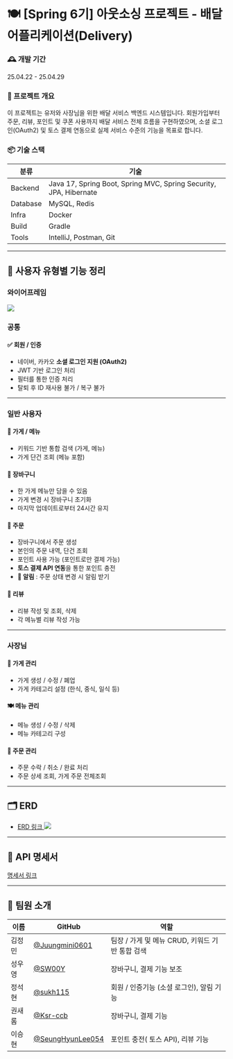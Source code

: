 # 🍽 [Spring 6기] 아웃소싱 프로젝트 - 배달 어플리케이션(Delivery)

### 🕰️ 개발 기간
25.04.22 - 25.04.29


### 🚀 프로젝트 개요
이 프로젝트는 유저와 사장님을 위한 배달 서비스 백엔드 시스템입니다.
회원가입부터 주문, 리뷰, 포인트 및 쿠폰 사용까지 배달 서비스 전체 흐름을 구현하였으며, 소셜 로그인(OAuth2) 및 토스 결제 연동으로 실제 서비스 수준의 기능을 목표로 합니다.

### 📦 기술 스택

| 분류 | 기술 |
|------|------|
| Backend | Java 17, Spring Boot, Spring MVC, Spring Security, JPA, Hibernate |
| Database | MySQL, Redis |
| Infra | Docker |
| Build | Gradle |
| Tools | IntelliJ, Postman, Git |


---


## 👤 사용자 유형별 기능 정리
### 와이어프레임
![](https://velog.velcdn.com/images/tofha054/post/93c38da5-3188-4730-b1b3-9e16a0768400/image.png)


### 공통

#### ✅ 회원 / 인증
- 네이버, 카카오 __소셜 로그인 지원 (OAuth2)__
- JWT 기반 로그인 처리
- 필터를 통한 인증 처리
- 탈퇴 후 ID 재사용 불가 / 복구 불가

---

### 일반 사용자

#### 🏪 가게 / 메뉴
- 키워드 기반 통합 검색 (가게, 메뉴)
- 가게 단건 조회 (메뉴 포함)

#### 🛒 장바구니
- 한 가게 메뉴만 담을 수 있음
- 가게 변경 시 장바구니 초기화
- 마지막 업데이트로부터 24시간 유지

#### 🧾 주문
- 장바구니에서 주문 생성
- 본인의 주문 내역, 단건 조회
- 포인트 사용 가능 (포인트로만 결제 가능)
- **토스 결제 API 연동**을 통한 포인트 충전
- __🔔 알림__ : 주문 상태 변경 시 알림 받기

#### 📝 리뷰
- 리뷰 작성 및 조회, 삭제
- 각 메뉴별 리뷰 작성 가능

---

### 사장님

#### 🏪 가게 관리
- 가게 생성 / 수정 / 폐업
- 가게 카테고리 설정 (한식, 중식, 일식 등)

#### 🍽 메뉴 관리
- 메뉴 생성 / 수정 / 삭제
- 메뉴 카테고리 구성

#### 🧾 주문 관리
- 주문 수락 / 취소 / 완료 처리
- 주문 상세 조회, 가게 주문 전체조회


---

## 🗂 ERD
- <a href= "https://www.erdcloud.com/d/8WQEd2mNQZJz4tRQE"> ERD 링크 </a>
![](https://velog.velcdn.com/images/tofha054/post/86b54ee3-9e8e-4121-9658-0b08b743e65f/image.png)


---

## 📮 API 명세서
<a href= "https://www.notion.so/teamsparta/JSON-1dd2dc3ef5148060a1cec75d6473cff4?pvs=4"> 명세서 링크 </a>


---
## 👥 팀원 소개

| 이름  | GitHub                                         | 역할                                   |
|-----|------------------------------------------------|--------------------------------------|
| 김정민 | [@Juungmini0601](https://github.com/Juungmini0601)         | 팀장 / 가게 및 메뉴 CRUD, 키워드 기반 통합 검색  |
| 성우영 | [@SW00Y](https://github.com/SW00Y)         | 장바구니, 결제 기능 보조   |
| 정석현 | [@sukh115](https://github.com/sukh115)         | 회원 / 인증기능 (소셜 로그인), 알림 기능|
| 권새롬 | [@Ksr-ccb](https://github.com/Ksr-ccb)         | 장바구니, 결제 기능   |
| 이승현 | [@SeungHyunLee054](https://github.com/SeungHyunLee054) | 포인트 충전( 토스 API), 리뷰 기능  |
